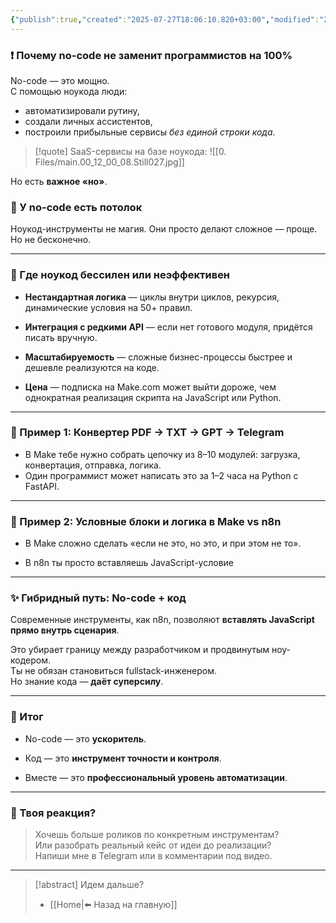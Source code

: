 ```yaml
---
{"publish":true,"created":"2025-07-27T18:06:10.820+03:00","modified":"2025-08-02T13:23:19.270+03:00","cssclasses":""}
---
```


### ❗ Почему no-code не заменит программистов на 100%

No-code — это мощно.  
С помощью ноукода люди:

- автоматизировали рутину,
- создали личных ассистентов,
- построили прибыльные сервисы _без единой строки кода_.

>[!quote] SaaS-сервисы на базе ноукода:
>![[0. Files/main.00_12_00_08.Still027.jpg]]

Но есть **важное «но»**.

### 🚫 У no-code есть потолок

Ноукод-инструменты не магия. Они просто делают сложное — проще.  
Но не бесконечно.

---

### 🔧 Где ноукод бессилен или неэффективен

- **Нестандартная логика** — циклы внутри циклов, рекурсия, динамические условия на 50+ правил.

- **Интеграция с редкими API** — если нет готового модуля, придётся писать вручную.

- **Масштабируемость** — сложные бизнес-процессы быстрее и дешевле реализуются на коде.

- **Цена** — подписка на Make.com может выйти дороже, чем однократная реализация скрипта на JavaScript или Python.


---

### 🧠 Пример 1: Конвертер PDF → TXT → GPT → Telegram

- В Make тебе нужно собрать цепочку из 8–10 модулей: загрузка, конвертация, отправка, логика.
- Один программист может написать это за 1–2 часа на Python с FastAPI.

---

### 🧠 Пример 2: Условные блоки и логика в Make vs n8n

- В Make сложно сделать «если не это, но это, и при этом не то».
    
- В n8n ты просто вставляешь JavaScript-условие
    
---

### ✨ Гибридный путь: No-code + код

Современные инструменты, как n8n, позволяют **вставлять JavaScript прямо внутрь сценария**.

Это убирает границу между разработчиком и продвинутым ноу-кодером.  
Ты не обязан становиться fullstack-инженером.  
Но знание кода — **даёт суперсилу**.

---

### 🔽 Итог

- No-code — это **ускоритель**.
    
- Код — это **инструмент точности и контроля**.
    
- Вместе — это **профессиональный уровень автоматизации**.
    

---

### 🤔 Твоя реакция?

> Хочешь больше роликов по конкретным инструментам?  
> Или разобрать реальный кейс от идеи до реализации?  
> Напиши мне в Telegram или в комментарии под видео.


---
> [!abstract] Идем дальше?
> - [[Home\|⬅️ Назад на главную]]